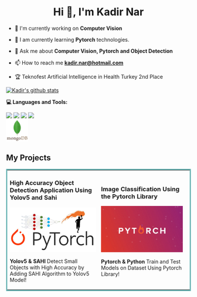 <h1 align="center">Hi 👋, I'm Kadir Nar</h1>

- 🔭 I'm currently working on **Computer Vision**

- 🌱 I am currently learning **Pytorch** technologies.

- 💬 Ask me about **Computer Vision, Pytorch and Object Detection**

- 📫 How to reach me **kadir.nar@hotmail.com**

- 🏆 Teknofest Artificial Intelligence in Health Turkey 2nd Place

[![Kadir's github stats](https://github-readme-stats.vercel.app/api?username=kadirnar)](https://github.com/anuraghazra/github-readme-stats)

**💻 Languages and Tools:**


<code><a href="" target="_blank"><img height="50" src="https://www.vectorlogo.zone/logos/pytorch/pytorch-ar21.svg"></a></code>
<code><a href="" target="_blank"><img height="40" src="https://www.vectorlogo.zone/logos/python/python-official.svg"></a></code>
<code><a href="" target="_blank"><img height="50" src="https://www.vectorlogo.zone/logos/linux/linux-ar21.svg"></a></code>
<code><a href="" target="_blank"><img height="50" src="https://www.vectorlogo.zone/logos/raspberrypi/raspberrypi-ar21.svg"></a></code>
<code><a href="https://www.mongodb.com/" target="_blank"> <img src="https://raw.githubusercontent.com/devicons/devicon/master/icons/mongodb/mongodb-original-wordmark.svg" alt="mongodb" height="60"/> </a></code>
## My Projects
<table bordercolor="#66b2b2">
  <tr>
    <td width="50%" valign="left">
      <h3>High Accuracy Object Detection Application Using Yolov5 and Sahi</h3>
        <a target="_blank" href="https://github.com/kadirnar/yolov5-pytorch-sahi">
            <img src="torch.png" width="100%" alt="https://github.com/kadirnar/yolov5-pytorch-sahi"/>
      </a>
        <p><strong>Yolov5 & SAHI</strong> Detect Small Objects with High Accuracy by Adding SAHI Algorithm to Yolov5 Model!</p>
    </td>
    <td width="50%" valign="right">
      <h3>Image Classification Using the Pytorch Library</h3>
        <a target="_blank" href="https://github.com/kadirnar/pytorch-classification">
            <img src="torch-2.png" width="95%" alt="https://github.com/kadirnar/pytorch-classification"/>
        </a>
        <p><strong>Pytorch & Python </strong> Train and Test Models on Dataset Using Pytorch Library!</p>  
    </td>
  </tr>
</table>


